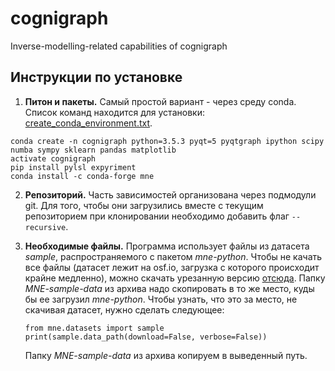# cognigraph
Inverse-modelling-related capabilities of cognigraph

## Инструкции по установке
1. **Питон и пакеты.** 
Самый простой вариант - через среду conda. 
Список команд находится для установки:
[create_conda_environment.txt](scripts/create_conda_environment.txt).

```
conda create -n cognigraph python=3.5.3 pyqt=5 pyqtgraph ipython scipy numba sympy sklearn pandas matplotlib
activate cognigraph
pip install pylsl expyriment
conda install -c conda-forge mne
```

2. **Репозиторий.** Часть зависимостей организована через подмодули git. Для
того, чтобы они загрузились вместе с текущим репозиторием при клонировании 
необходимо добавить флаг `--recursive`. 

3. **Необходимые файлы.** Программа использует файлы из датасета _sample_, 
распространяемого с пакетом _mne-python_. Чтобы не качать все файлы (датасет
лежит на osf.io, загрузка с которого  происходит крайне медленно), можно скачать
урезанную версию 
[отсюда](https://drive.google.com/open?id=1D0jI_Z5EycI8JwJbYOAYdSycNGoarmP-). 
Папку _MNE-sample-data_ из архива надо скопировать в то же место, куды бы ее 
загрузил _mne-python_. Чтобы узнать, что это за место, не скачивая датасет, 
нужно сделать следующее: 

    ```
    from mne.datasets import sample
    print(sample.data_path(download=False, verbose=False))
    ```
    Папку _MNE-sample-data_ из архива копируем в выведенный путь.



